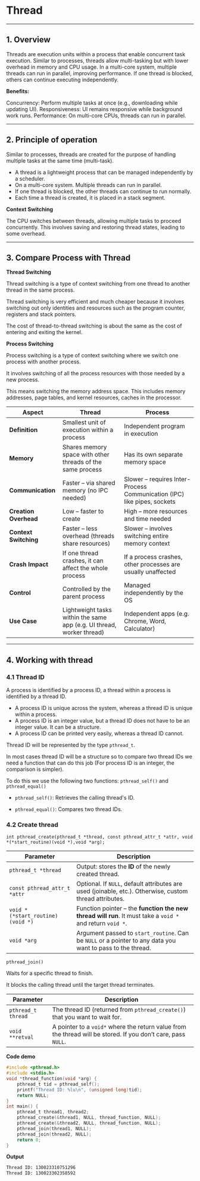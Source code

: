 # Thread
---
## 1. Overview 

Threads are execution units within a process that enable concurrent task execution. Similar to processes, threads allow multi-tasking but with lower overhead in memory and CPU usage. In a multi-core system, multiple threads can run in parallel, improving performance. If one thread is blocked, others can continue executing independently.


**Benefits:**

Concurrency: Perform multiple tasks at once (e.g., downloading while updating UI).
Responsiveness: UI remains responsive while background work runs.
Performance: On multi-core CPUs, threads can run in parallel.

--- 

## 2. Principle of operation

Similar to processes, threads are created for the purpose of handling multiple tasks at the same time (multi-task).

- A thread is a lightweight process that can be managed independently by a scheduler.
- On a multi-core system. Multiple threads can run in parallel.
- If one thread is blocked, the other threads can continue to run normally.
- Each time a thread is created, it is placed in a stack segment.

**Context Switching** 

The CPU switches between threads, allowing multiple tasks to proceed concurrently. This involves saving and restoring thread states, leading to some overhead.

---

## 3. Compare Process with Thread

**Thread Switching**

Thread switching is a type of context switching from one thread to another thread in the same process.

Thread switching is very efficient and much cheaper because it involves switching out only identities and resources such as the program counter, registers and stack pointers. 

The cost of thread-to-thread switching is about the same as the cost of entering and exiting the kernel.

**Process Switching**

Process switching is a type of context switching where we switch one process with another process. 

 It involves switching of all the process resources with those needed by a new process. 
 
This means switching the memory address space. This includes memory addresses, page tables, and kernel resources, caches in the processor. 

| **Aspect**            | **Thread**                                                            | **Process**                                                             |
| --------------------- | --------------------------------------------------------------------- | ----------------------------------------------------------------------- |
| **Definition**        | Smallest unit of execution within a process                           | Independent program in execution                                        |
| **Memory**            | Shares memory space with other threads of the same process            | Has its own separate memory space                                       |
| **Communication**     | Faster – via shared memory (no IPC needed)                            | Slower – requires Inter-Process Communication (IPC) like pipes, sockets |
| **Creation Overhead** | Low – faster to create                                                | High – more resources and time needed                                   |
| **Context Switching** | Faster – less overhead (threads share resources)                      | Slower – involves switching entire memory context                       |
| **Crash Impact**      | If one thread crashes, it can affect the whole process                | If a process crashes, other processes are usually unaffected            |
| **Control**           | Controlled by the parent process                                      | Managed independently by the OS                                         |
| **Use Case**          | Lightweight tasks within the same app (e.g. UI thread, worker thread) | Independent apps (e.g. Chrome, Word, Calculator)                        |

---

## 4. Working with thread

### 4.1 Thread ID

A process is identified by a process ID, a thread within a process is identified by a thread ID. 

- A process ID is unique across the system, whereas a thread ID is unique within a process. 
- A process ID is an integer value, but a thread ID does not have to be an integer value. It can be a structure. 
- A process ID can be printed very easily, whereas a thread ID cannot.

Thread ID will be represented by the type `pthread_t`. 

In most cases thread ID will be a structure so to compare two thread IDs we need a function that can do this job (For process ID is an integer, the comparison is simpler). 

To do this we use the following two functions: `pthread_self()` and `pthread_equal()`

- `pthread_self()`: Retrieves the calling thread's ID.
  
- `pthread_equal()`: Compares two thread IDs.

### 4.2 Create thread 

`int pthread_create(pthread_t *thread, const pthread_attr_t *attr, void *(*start_routine)(void *),void *arg);`

| **Parameter**                    | **Description**                                                                                            |
| -------------------------------- | ---------------------------------------------------------------------------------------------------------- |
| `pthread_t *thread`              | Output: stores the **ID** of the newly created thread.                                                     |
| `const pthread_attr_t *attr`     | Optional. If `NULL`, default attributes are used (joinable, etc.). Otherwise, custom thread attributes.    |
| `void *(*start_routine)(void *)` | Function pointer – the **function the new thread will run**. It must take a `void *` and return `void *`.  |
| `void *arg`                      | Argument passed to `start_routine`. Can be `NULL` or a pointer to any data you want to pass to the thread. |


`pthread_join()` 

Waits for a specific thread to finish.

It blocks the calling thread until the target thread terminates.

| Parameter          | Description                                                                                                   |
| ------------------ | ------------------------------------------------------------------------------------------------------------- |
| `pthread_t thread` | The thread ID (returned from `pthread_create()`) that you want to wait for.                                   |
| `void **retval`    | A pointer to a `void*` where the return value from the thread will be stored. If you don’t care, pass `NULL`. |

**Code demo**

```c
#include <pthread.h>
#include <stdio.h>
void *thread_function(void *arg) {
    pthread_t tid = pthread_self();
    printf("Thread ID: %lu\n", (unsigned long)tid);
    return NULL;
}
int main() {
    pthread_t thread1, thread2;
    pthread_create(&thread1, NULL, thread_function, NULL);
    pthread_create(&thread2, NULL, thread_function, NULL);
    pthread_join(thread1, NULL);
    pthread_join(thread2, NULL);
    return 0;
}
```

**Output**

```sh
Thread ID: 130023310751296
Thread ID: 130023302358592
```


  
